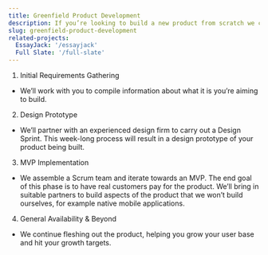 ```yaml
---
title: Greenfield Product Development
description: If you’re looking to build a new product from scratch we can be your technical partner from day one. We know how to navigate the product development lifecycle, guiding you at every step of the way.
slug: greenfield-product-development
related-projects:
  EssayJack: '/essayjack'
  Full Slate: '/full-slate'
---
```


1. Initial Requirements Gathering
  * We’ll work with you to compile information about what it is you’re aiming to build.
2. Design Prototype
  * We’ll partner with an experienced design firm to carry out a Design Sprint. This week-long process will result in a design prototype of your product being built.
3. MVP Implementation
  * We assemble a Scrum team and iterate towards an MVP. The end goal of this phase is to have real customers pay for the product. We’ll bring in suitable partners to build aspects of the product that we won’t build ourselves, for example native mobile applications.
4. General Availability & Beyond
  * We continue fleshing out the product, helping you grow your user base and hit your growth targets.
